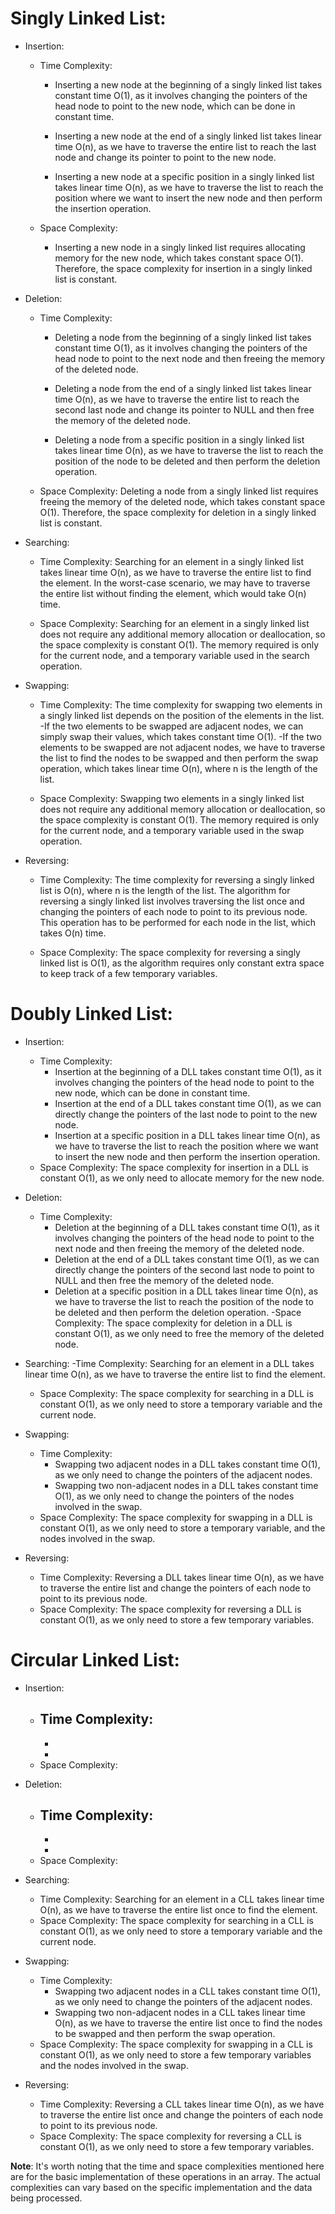 # Singly Linked List:
- Insertion:
    - Time Complexity:
        - Inserting a new node at the beginning of a singly linked list takes constant time O(1), as it involves changing the pointers of the head node to point to the new node, which can be done in constant time.

        - Inserting a new node at the end of a singly linked list takes linear time O(n), as we have to traverse the entire list to reach the last node and change its pointer to point to the new node.

        - Inserting a new node at a specific position in a singly linked list takes linear time O(n), as we have to traverse the list to reach the position where we want to insert the new node and then perform the insertion operation.

    - Space Complexity:
        - Inserting a new node in a singly linked list requires allocating memory for the new node, which takes constant space O(1). Therefore, the space complexity for insertion in a singly linked list is constant.

- Deletion:
    - Time Complexity:
        - Deleting a node from the beginning of a singly linked list takes constant time O(1), as it involves changing the pointers of the head node to point to the next node and then freeing the memory of the deleted node.

        - Deleting a node from the end of a singly linked list takes linear time O(n), as we have to traverse the entire list to reach the second last node and change its pointer to NULL and then free the memory of the deleted node.

        - Deleting a node from a specific position in a singly linked list takes linear time O(n), as we have to traverse the list to reach the position of the node to be deleted and then perform the deletion operation.

    - Space Complexity: Deleting a node from a singly linked list requires freeing the memory of the deleted node, which takes constant space O(1). Therefore, the space complexity for deletion in a singly linked list is constant.

- Searching:
    - Time Complexity: Searching for an element in a singly linked list takes linear time O(n), as we have to traverse the entire list to find the element. In the worst-case scenario, we may have to traverse the entire list without finding the element, which would take O(n) time.

    - Space Complexity: Searching for an element in a singly linked list does not require any additional memory allocation or deallocation, so the space complexity is constant O(1). The memory required is only for the current node, and a temporary variable used in the search operation.

- Swapping:
    - Time Complexity: The time complexity for swapping two elements in a singly linked list depends on the position of the elements in the list.
        -If the two elements to be swapped are adjacent nodes, we can simply swap their values, which takes constant time O(1).
        -If the two elements to be swapped are not adjacent nodes, we have to traverse the list to find the nodes to be swapped and then perform the swap operation, which takes linear time O(n), where n is the length of the list.

    - Space Complexity: Swapping two elements in a singly linked list does not require any additional memory allocation or deallocation, so the space complexity is constant O(1). The memory required is only for the current node, and a temporary variable used in the swap operation.

- Reversing:
    - Time Complexity: The time complexity for reversing a singly linked list is O(n), where n is the length of the list. The algorithm for reversing a singly linked list involves traversing the list once and changing the pointers of each node to point to its previous node. This operation has to be performed for each node in the list, which takes O(n) time.

    - Space Complexity: The space complexity for reversing a singly linked list is O(1), as the algorithm requires only constant extra space to keep track of a few temporary variables.


# Doubly Linked List:
- Insertion: 
    - Time Complexity: 
        - Insertion at the beginning of a DLL takes constant time O(1), as it involves changing the pointers of the head node to point to the new node, which can be done in constant time.
        - Insertion at the end of a DLL takes constant time O(1), as we can directly change the pointers of the last node to point to the new node.
        - Insertion at a specific position in a DLL takes linear time O(n), as we have to traverse the list to reach the position where we want to insert the new node and then perform the insertion operation.
    - Space Complexity: The space complexity for insertion in a DLL is constant O(1), as we only need to allocate memory for the new node.
    
- Deletion: 
    - Time Complexity: 
        - Deletion at the beginning of a DLL takes constant time O(1), as it involves changing the pointers of the head node to point to the next node and then freeing the memory of the deleted node.
        - Deletion at the end of a DLL takes constant time O(1), as we can directly change the pointers of the second last node to point to NULL and then free the memory of the deleted node.
        - Deletion at a specific position in a DLL takes linear time O(n), as we have to traverse the list to reach the position of the node to be deleted and then perform the deletion operation.
    -Space Complexity:  The space complexity for deletion in a DLL is constant O(1), as we only need to free the memory of the deleted node.
    
- Searching: 
    -Time Complexity: Searching for an element in a DLL takes linear time O(n), as we have to traverse the entire list to find the element.
    - Space Complexity: The space complexity for searching in a DLL is constant O(1), as we only need to store a temporary variable and the current node.

- Swapping:
    - Time Complexity: 
        - Swapping two adjacent nodes in a DLL takes constant time O(1), as we only need to change the pointers of the adjacent nodes.
        - Swapping two non-adjacent nodes in a DLL takes constant time O(1), as we only need to change the pointers of the nodes involved in the swap.
    - Space Complexity: The space complexity for swapping in a DLL is constant O(1), as we only need to store a temporary variable, and the nodes involved in the swap.

- Reversing:
    - Time Complexity: Reversing a DLL takes linear time O(n), as we have to traverse the entire list and change the pointers of each node to point to its previous node.
    - Space Complexity: The space complexity for reversing a DLL is constant O(1), as we only need to store a few temporary variables.

# Circular Linked List:
- Insertion:
    - Time Complexity:
        -
        -
        -
    - Space Complexity:

- Deletion:
    - Time Complexity:
        -
        -
        -
    - Space Complexity:

- Searching: 
    - Time Complexity: Searching for an element in a CLL takes linear time O(n), as we have to traverse the entire list once to find the element.
    - Space Complexity: The space complexity for searching in a CLL is constant O(1), as we only need to store a temporary variable and the current node.

- Swapping:
    - Time Complexity: 
        - Swapping two adjacent nodes in a CLL takes constant time O(1), as we only need to change the pointers of the adjacent nodes.
        - Swapping two non-adjacent nodes in a CLL takes linear time O(n), as we have to traverse the entire list once to find the nodes to be swapped and then perform the swap operation.
    - Space Complexity: The space complexity for swapping in a CLL is constant O(1), as we only need to store a few temporary variables and the nodes involved in the swap.

- Reversing:
    - Time Complexity: Reversing a CLL takes linear time O(n), as we have to traverse the entire list once and change the pointers of each node to point to its previous node.
    - Space Complexity: The space complexity for reversing a CLL is constant O(1), as we only need to store a few temporary variables.

**Note**: It's worth noting that the time and space complexities mentioned here are for the basic implementation of these operations in an array. The actual complexities can vary based on the specific implementation and the data being processed.




